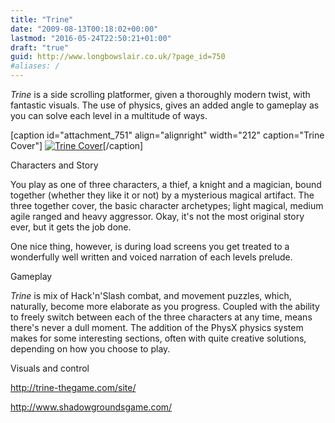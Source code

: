 ```yaml
---
title: "Trine"
date: "2009-08-13T00:18:02+00:00"
lastmod: "2016-05-24T22:50:21+01:00"
draft: "true"
guid: http://www.longbowslair.co.uk/?page_id=750
#aliases: /
---
```

_Trine_ is a side scrolling platformer, given a thoroughly modern twist, with fantastic visuals. The use of physics, gives an added angle to gameplay as you can solve each level in a multitude of ways.

\[caption id="attachment\_751" align="alignright" width="212" caption="Trine Cover"\] [![Trine Cover](/wp-content/uploads/2009/08/trine_packshot-212x300.jpg)](http://www.amazon.co.uk/ASCARON-Entertainment-UK-Ltd-Trine/dp/B001TDKIYU)\[/caption\]

Characters and Story

You play as one of three characters, a thief, a knight and a magician, bound together (whether they like it or not) by a mysterious magical artifact. The three together cover, the basic character archetypes; light magical, medium agile ranged and heavy aggressor. Okay, it's not the most original story ever, but it gets the job done.

One nice thing, however, is during load screens you get treated to a wonderfully well written and voiced narration of each levels prelude.

Gameplay

_Trine_ is mix of Hack'n'Slash combat, and movement puzzles, which,  naturally, become more elaborate as you progress. Coupled with the ability to freely switch between each of the three characters at any time, means there's never a dull moment. The addition of the PhysX physics system makes for some interesting sections, often with quite creative solutions, depending on how you choose to play.

Visuals and control

http://trine-thegame.com/site/

http://www.shadowgroundsgame.com/
